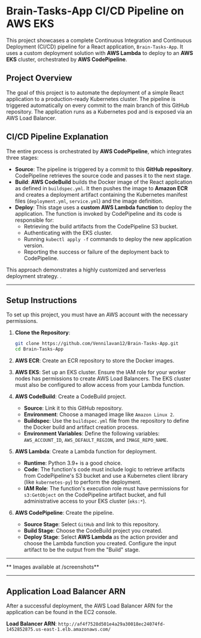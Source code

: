 # Brain-Tasks-App CI/CD Pipeline on AWS EKS

This project showcases a complete Continuous Integration and Continuous Deployment (CI/CD) pipeline for a React application, `Brain-Tasks-App`. It uses a custom deployment solution with **AWS Lambda** to deploy to an **AWS EKS** cluster, orchestrated by **AWS CodePipeline**.

## Project Overview

The goal of this project is to automate the deployment of a simple React application to a production-ready Kubernetes cluster. The pipeline is triggered automatically on every commit to the main branch of this GitHub repository. The application runs as a Kubernetes pod and is exposed via an AWS Load Balancer.

## CI/CD Pipeline Explanation

The entire process is orchestrated by **AWS CodePipeline**, which integrates three stages:

  * **Source**: The pipeline is triggered by a commit to this **GitHub repository**. CodePipeline retrieves the source code and passes it to the next stage.
  * **Build**: **AWS CodeBuild** builds the Docker image of the React application as defined in `buildspec.yml`. It then pushes the image to **Amazon ECR** and creates a deployment artifact containing the Kubernetes manifest files (`deployment.yml`, `service.yml`) and the image definition.
  * **Deploy**: This stage uses a **custom AWS Lambda function** to deploy the application. The function is invoked by CodePipeline and its code is responsible for:
      * Retrieving the build artifacts from the CodePipeline S3 bucket.
      * Authenticating with the EKS cluster.
      * Running `kubectl apply -f` commands to deploy the new application version.
      * Reporting the success or failure of the deployment back to CodePipeline.

This approach demonstrates a highly customized and serverless deployment strategy. .

-----

## Setup Instructions

To set up this project, you must have an AWS account with the necessary permissions.

1.  **Clone the Repository**:

    ```bash
    git clone https://github.com/Vennilavan12/Brain-Tasks-App.git
    cd Brain-Tasks-App
    ```

2.  **AWS ECR**: Create an ECR repository to store the Docker images.

3.  **AWS EKS**: Set up an EKS cluster. Ensure the IAM role for your worker nodes has permissions to create AWS Load Balancers. The EKS cluster must also be configured to allow access from your Lambda function.

4.  **AWS CodeBuild**: Create a CodeBuild project.

      * **Source**: Link it to this GitHub repository.
      * **Environment**: Choose a managed image like `Amazon Linux 2`.
      * **Buildspec**: Use the `buildspec.yml` file from the repository to define the Docker build and artifact creation process.
      * **Environment Variables**: Define the following variables: `AWS_ACCOUNT_ID`, `AWS_DEFAULT_REGION`, and `IMAGE_REPO_NAME`.

5.  **AWS Lambda**: Create a Lambda function for deployment.

      * **Runtime**: Python 3.9+ is a good choice.
      * **Code**: The function's code must include logic to retrieve artifacts from CodePipeline's S3 bucket and use a Kubernetes client library (like `kubernetes-py`) to perform the deployment.
      * **IAM Role**: The function's execution role must have permissions for `s3:GetObject` on the CodePipeline artifact bucket, and full administrative access to your EKS cluster (`eks:*`).

6.  **AWS CodePipeline**: Create the pipeline.

      * **Source Stage**: Select `GitHub` and link to this repository.
      * **Build Stage**: Choose the CodeBuild project you created.
      * **Deploy Stage**: Select **AWS Lambda** as the action provider and choose the Lambda function you created. Configure the input artifact to be the output from the "Build" stage.

-----


** Images available at /screenshots**

-----

## Application Load Balancer ARN

After a successful deployment, the AWS Load Balancer ARN for the application can be found in the EC2 console.

**Load Balancer ARN**: `http://af4f7528d501e4a29a30018ec24074fd-1452852875.us-east-1.elb.amazonaws.com/`
